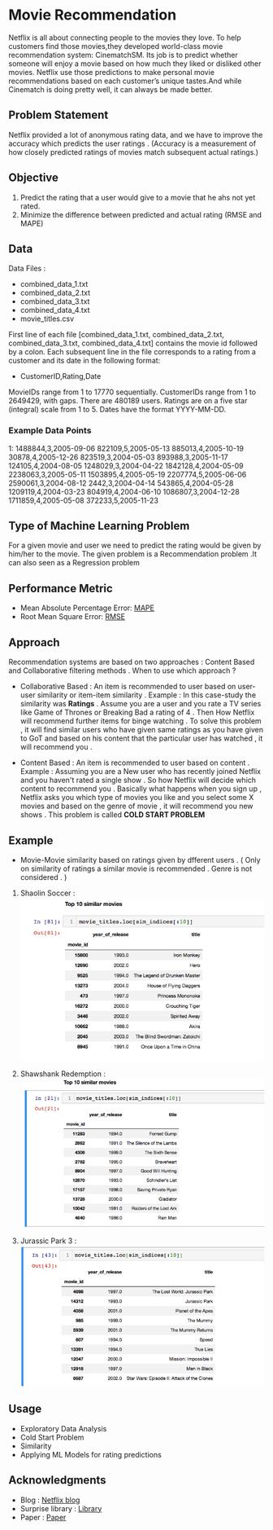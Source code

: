 # Movie Recommendation

Netflix is all about connecting people to the movies they love. To help customers find those movies,they developed world-class movie recommendation system: CinematchSM. Its job is to predict whether someone will enjoy a movie based on how much they liked or disliked other movies. Netflix use those predictions to make personal movie recommendations based on each customer’s unique tastes.And while Cinematch is doing pretty well, it can always be made better. 

## Problem Statement 

Netflix provided a lot of anonymous rating data, and we have to improve the accuracy which predicts the user ratings . 
(Accuracy is a measurement of how closely predicted ratings of movies match subsequent actual ratings.)


## Objective 

1. Predict the rating that a user would give to a movie that he ahs not yet rated.
2. Minimize the difference between predicted and actual rating (RMSE and MAPE)

## Data

Data Files :
- combined_data_1.txt
- combined_data_2.txt
- combined_data_3.txt
- combined_data_4.txt
- movie_titles.csv

First line of each file [combined_data_1.txt, combined_data_2.txt, combined_data_3.txt, combined_data_4.txt] contains the movie id followed by a colon.
Each subsequent line in the file corresponds to a rating from a customer and its date in the following format:
- CustomerID,Rating,Date

MovieIDs range from 1 to 17770 sequentially.
CustomerIDs range from 1 to 2649429, with gaps. There are 480189 users.
Ratings are on a five star (integral) scale from 1 to 5.
Dates have the format YYYY-MM-DD.

### Example Data Points 
1:
1488844,3,2005-09-06
822109,5,2005-05-13
885013,4,2005-10-19
30878,4,2005-12-26
823519,3,2004-05-03
893988,3,2005-11-17
124105,4,2004-08-05
1248029,3,2004-04-22
1842128,4,2004-05-09
2238063,3,2005-05-11
1503895,4,2005-05-19
2207774,5,2005-06-06
2590061,3,2004-08-12
2442,3,2004-04-14
543865,4,2004-05-28
1209119,4,2004-03-23
804919,4,2004-06-10
1086807,3,2004-12-28
1711859,4,2005-05-08
372233,5,2005-11-23


## Type of Machine Learning Problem 

For a given movie and user we need to predict the rating would be given by him/her to the movie. The given problem is a Recommendation problem .It can also seen as a Regression problem 

## Performance Metric 

* Mean Absolute Percentage Error: [MAPE](https://en.wikipedia.org/wiki/Mean_absolute_percentage_error)
* Root Mean Square Error: [RMSE](https://en.wikipedia.org/wiki/Root-mean-square_deviation)


## Approach 

Recommendation systems are based on two approaches : Content Based and Collaborative filtering methods . 
When to use which approach ?
- Collaborative Based : An item is recommended to user based on user-user similarity or item-item similarity . 
Example : In this case-study the similarity  was  **Ratings** . Assume you are a user and you rate a TV series like Game of Thrones or Breaking Bad  a rating of 4 . Then How Netflix will recommend further items for binge watching . To solve this problem , it will find similar users who have given same ratings as you have given to GoT and based on his content that the particular user has watched , it will recommend you .

- Content Based : An item is recommended to user based on content .
Example : Assuming you are a New user who has recently joined Netflix and you haven't rated a single show . So how Netflix will decide which content to recommend you . Basically what happens when you sign up , Netflix asks you which type of movies you like and you select some X movies and based on the genre of movie , it will recommend you new shows . This problem is called **COLD START PROBLEM**

## Example

* Movie-Movie similarity based on ratings given by dfferent users .
( Only on similarity of ratings a similar movie is recommended . Genre is not considered . )

1. Shaolin Soccer :
![alt text](similar1.png "Similar Movies to Shaolin Soccer")

2. Shawshank Redemption :
![alt text](similar2.png "Similar Movies to Shawshank Redemption")

3. Jurassic Park 3 :
![alt text](similar3.png "Similar Movies to Jurassic Park")

## Usage 

* Exploratory Data Analysis
* Cold Start Problem
* Similarity
* Applying ML Models for rating predictions


## Acknowledgments 

* Blog : [Netflix blog](https://medium.com/netflix-techblog/netflix-recommendations-beyond-the-5-stars-part-1-55838468f429)
* Surprise library : [Library](http://surpriselib.com)
* Paper : [Paper](http://courses.ischool.berkeley.edu/i290-dm/s11/SECURE/a1-koren.pdf)


